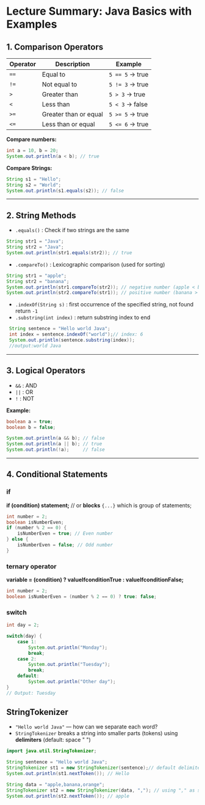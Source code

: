 # Lecture Summary: Java Basics with Examples

## 1. Comparison Operators

| Operator | Description           | Example                   |
|----------|----------------------|---------------------------|
| `==`     | Equal to             | `5 == 5` → true          |
| `!=`     | Not equal to         | `5 != 3` → true          |
| `>`      | Greater than         | `5 > 3` → true           |
| `<`      | Less than            | `5 < 3` → false          |
| `>=`     | Greater than or equal| `5 >= 5` → true          |
| `<=`     | Less than or equal   | `5 <= 6` → true          |

**Compare numbers:**
```java
int a = 10, b = 20;
System.out.println(a < b); // true
```

**Compare Strings:**
```java
String s1 = "Hello";
String s2 = "World";
System.out.println(s1.equals(s2)); // false
```

---

## 2. String Methods

- `.equals()` : Check if two strings are the same
```java
String str1 = "Java";
String str2 = "Java";
System.out.println(str1.equals(str2)); // true
```

- `.compareTo()` : Lexicographic comparison (used for sorting)
```java
String str1 = "apple";
String str2 = "banana";
System.out.println(str1.compareTo(str2)); // negative number (apple < banana)
System.out.println(str2.compareTo(str1)); // positive number (banana > apple)
```
- `.indexOf(String s)` : first occurrence of the specified string, not found return `-1`
- `.substring(int index)` : return  substring index to end
```java
 String sentence = "Hello world Java";
 int index = sentence.indexOf("world");// index: 6 
 System.out.println(sentence.substring(index));
 //output:world Java
```
---

## 3. Logical Operators

- `&&` : AND  
- `||` : OR  
- `!`  : NOT  

**Example:**
```java
boolean a = true;
boolean b = false;

System.out.println(a && b); // false
System.out.println(a || b); // true
System.out.println(!a);     // false
```

---

## 4. Conditional Statements

### if
**if (condition) statement;** // or **blocks** `{...}` which is group of statements;
```java
int number = 2;
boolean isNumberEven;
if (number % 2 == 0) {
    isNumberEven = true; // Even number
} else {
    isNumberEven = false; // Odd number
}
```
### ternary operator 

**variable = (condition) ? valueIfconditionTrue : valueIfconditionFalse;**
```java
int number = 2;
boolean isNumberEven = (number % 2 == 0) ? true: false;
```



### switch
```java
int day = 2;

switch(day) {
    case 1:
        System.out.println("Monday");
        break;
    case 2:
        System.out.println("Tuesday");
        break;
    default:
        System.out.println("Other day");
}
// Output: Tuesday
```
 ## StringTokenizer
- `"Hello world Java"` — how can we separate each word?
- `StringTokenizer` breaks a string into smaller parts (tokens) using **delimiters** (default: space " ")
```java
import java.util.StringTokenizer;

String sentence = "Hello world Java";
StringTokenizer st1 = new StringTokenizer(sentence);// default delimiter " " space
System.out.println(st1.nextToken()); // Hello

String data = "apple,banana,orange";
StringTokenizer st2 = new StringTokenizer(data, ","); // using "," as separator
System.out.println(st2.nextToken()); // apple
```